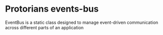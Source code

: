 # Protorians events-bus
EventBus is a static class designed to manage event-driven communication across different parts of an application
